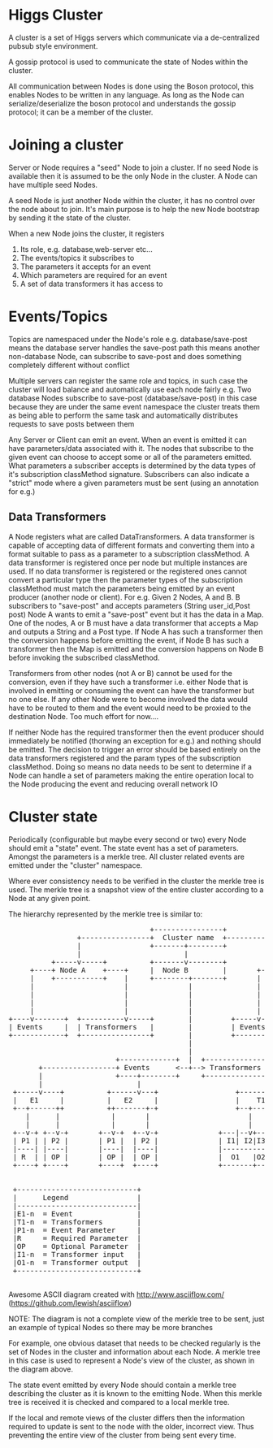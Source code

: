 # Higgs Cluster

A cluster is a set of Higgs servers which communicate via a de-centralized pubsub style environment.

A gossip protocol is used to communicate the state of Nodes within the cluster.

All communication between Nodes is done using the Boson protocol, this enables Nodes to be written in any
language. As long as the Node can serialize/deserialize the boson protocol and understands the gossip protocol;
it can be a member of the cluster.

# Joining a cluster

Server or Node requires a "seed" Node to join a cluster. If no seed Node is available then it is assumed
to be the only Node in the cluster. A Node can have multiple seed Nodes.

A seed Node is just another Node within the cluster, it has no control over the node about to join. It's
main purpose is to help the new Node bootstrap by sending it the state of the cluster.

When a new Node joins the cluster, it registers

1. Its role, e.g. database,web-server etc...
2. The events/topics it subscribes to
3. The parameters it accepts for an event
4. Which parameters are required for an event
5. A set of data transformers it has access to

# Events/Topics

Topics are namespaced under the Node's role
e.g. database/save-post means the database server handles the save-post path this means another
non-database Node, can subscribe to save-post and does something completely different without conflict

Multiple servers can register the same role and topics, in such case
the cluster will load balance and automatically use each node fairly
e.g. Two database Nodes subscribe to save-post (database/save-post) in this case because they are under the same
event namespace the cluster treats them as being able to perform the same task and automatically distributes
requests to save posts between them

Any Server or Client can emit an event.
When an event is emitted it can have parameters/data associated with it.
The nodes that subscribe to the given event can choose to accept some or all of the parameters emitted.
What parameters a subscriber accepts is determined by the data types of it's subscription classMethod signature.
Subscribers can also indicate a "strict" mode where a given parameters must be sent (using an annotation for e.g.)

## Data Transformers

A Node registers what are called DataTransformers. A data transformer is capable of accepting data of different
formats and converting them into a format suitable to pass as a parameter to a subscription classMethod.
A data transformer is registered once per node but multiple instances are used. If no data transformer is
registered or the registered ones cannot convert a particular type then the parameter types of the subscription
classMethod must match the parameters being emitted by an event producer (another node or client).
For e.g.
Given 2 Nodes, A and B.
B subscribers to "save-post" and accepts parameters (String user_id,Post post)
Node A wants to emit a "save-post" event but it has the data in a Map.
One of the nodes, A or B must have a data transformer that accepts a Map and outputs a String and a Post type.
If Node A has such a transformer then the conversion happens before emitting the event, if Node B has such a
transformer then the Map is emitted and the conversion happens on Node B before invoking the subscribed classMethod.

Transformers from other nodes (not A or B) cannot be used for the conversion, even if they have such a transformer
i.e. either Node that is involved in emitting or consuming the event can have the transformer but no one else.
 If any other Node were to become involved the data would have to be routed to them and the event would need
 to be proxied to the destination Node. Too much effort for now....

If neither Node has the required transformer then the event producer should immediately be notified (thorwing an exception for e.g.)
and nothing should be emitted.
The decision to trigger an error should be based entirely on the data transformers registered and the param types
of the subscription classMethod. Doing so means no data needs to be sent to determine if a Node can handle a set of parameters
making the entire operation local to the Node producing the event and reducing overall network IO

# Cluster state

Periodically (configurable but maybe every second or two) every Node should emit a "state" event.
The state event has a set of parameters. Amongst the parameters is a merkle tree.
All cluster related events are emitted under the "cluster" namespace.

Where ever consistency needs to be verified in the cluster the merkle tree is used. The merkle tree is a snapshot
view of the entire cluster according to a Node at any given point.

The hierarchy represented by the merkle tree is similar to:

<pre>                                 +----------------+
                +----------------+  Cluster name  +---------------------+
                |                +-------+--------+                     |
                |                        |                              |
          +-----v-----+          +-------v--------+             +-------v-------+
     +----+ Node A    +----+     |  Node B        |       +-----+  Node C       +------+
     |    +-----------+    |     +--------+-------+       |     +---------------+      |
     |                     |              |               |                            |
     |                     |              |               |                            |
     |                     |              |               |                            |
     |                     |              |               |                            |
+----v-------+  +----------v-----+        |         +-----v--------+         +---------v--------+
| Events     |  | Transformers   |        |         | Events       |         |  Transformers    |
+------------+  +----------------+        |         +--------------+         +------------------+
                                          |
                                          |
                         +-------------+  |  +-----------------+
       +-----------------+ Events      &lt;--+--&gt; Transformers    +--------------------+
       |                 +----+--------+     +--------------+--+                    |
       |                      |                             |                       |
 +-----v----+          +------v---+                  +------v-------+       +-------v-------+
 |   E1     |          |   E2     |                  |    T1        |     +-+     T2        |
 +--+------++          ++-------+-+                  +--+-----------+     | +-----------+---+
    |      |            |       |                       |                 |             |
    |      |            |       |                       |                 |             |
 +--v-+ +--v-+       +--v-+  +--v-+              +---|--v+---+        +---v---+   +---+-v-+---+---+
 | P1 | | P2 |       | P1 |  | P2 |              | I1| I2|I3 |        | I1| I2|   | I1| I2| I3| I4|
 |----| |----|       |----|  |----|              |-----------|        |-------|   |---------------|
 | R  | | OP |       | OP |  | OP |              |  O1   |O2 |        |  O1   |   |      O1       |
 +----+ +----+       +----+  +----+              +-------+---+        +-------+   +---------------+


 +----------------------------+
 |      Legend                |
 |----------------------------|
 |E1-n  = Event               |
 |T1-n  = Transformers        |
 |P1-n  = Event Parameter     |
 |R     = Required Parameter  |
 |OP    = Optional Parameter  |
 |I1-n  = Transformer input   |
 |O1-n  = Transformer output  |
 +----------------------------+
 </pre>
 Awesome ASCII diagram created with http://www.asciiflow.com/ (https://github.com/lewish/asciiflow)

 NOTE: The diagram is not a complete view of the merkle tree to be sent, just an example of typical Nodes
 so there may be more branches

For example, one obvious dataset that needs to be checked regularly is the set of Nodes in the cluster and information about each Node.
A merkle tree in this case is used to represent a Node's view of the cluster, as shown in the diagram above.

The state event emitted by every Node should contain a merkle tree describing the cluster as it is known to the
emitting Node. When this merkle tree is received it is checked and compared to a local merkle tree.

If the local and remote views of the cluster differs then the information required to update is sent to the
node with the older, incorrect view. Thus preventing the entire view of the cluster from being sent every time.

